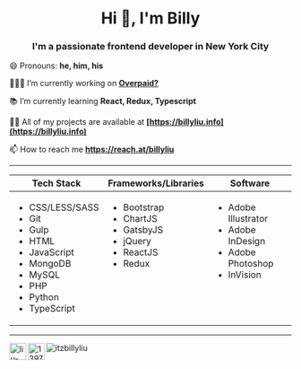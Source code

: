 <h1 align="center">Hi 👋, I'm Billy</h1>
<h3 align="center">I'm a passionate frontend developer in New York City</h3>

😄 Pronouns: **he, him, his**

👨🏻‍💻 I’m currently working on **[Overpaid?](https://github.com/itzbillyliu/overpaid)**

📚 I’m currently learning **React, Redux, Typescript**

👨‍💻 All of my projects are available at **[https://billyliu.info](https://billyliu.info)**

📫 How to reach me **https://reach.at/billyliu**
</p>

---

<table>
  <thead>
    <th>Tech Stack</th>
    <th>Frameworks/Libraries</th>
    <th>Software</th>
  </thead>
  <tbody>
    <tr>
      <td valign="top">
        <ul>
          <li>CSS/LESS/SASS</li>
          <li>Git</li>
          <li>Gulp</li>
          <li>HTML</li>
          <li>JavaScript</li>
          <li>MongoDB</li>
          <li>MySQL</li>
          <li>PHP</li>
          <li>Python</li>
          <li>TypeScript</li>
        </ul>
      </td>
      <td valign="top">
        <ul>
          <li>Bootstrap</li>
          <li>ChartJS</li>
          <li>GatsbyJS</li>
          <li>jQuery</li>
          <li>ReactJS</li>
          <li>Redux</li>
        </ul>
      </td>
      <td valign="top">
        <ul>
          <li>Adobe Illustrator</li>
          <li>Adobe InDesign</li>
          <li>Adobe Photoshop</li>
          <li>InVision</li>
        </ul>
      </td>
    </tr>
  </tbody>
</table>

---

<p>
  <a href="https://linkedin.com/in/liu-billy" target="blank"><img align="left" src="https://cdn.jsdelivr.net/npm/simple-icons@3.0.1/icons/linkedin.svg" alt="liu-billy" height="30" width="30" /></a>
  <a href="https://stackoverflow.com/users/13973079" target="blank"><img align="left" src="https://cdn.jsdelivr.net/npm/simple-icons@3.0.1/icons/stackoverflow.svg" alt="13973079" height="30" width="30" /></a>
  <img src="https://komarev.com/ghpvc/?username=itzbillyliu&style=flat" alt="itzbillyliu" />
</p>
